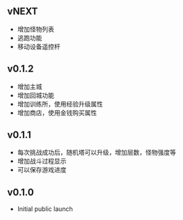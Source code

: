 ## vNEXT

* 增加怪物列表
* 逃跑功能
* 移动设备遥控杆

## v0.1.2

* 增加主城
* 增加回城功能
* 增加训练所，使用经验升级属性
* 增加商店，使用金钱购买属性

## v0.1.1

* 每次挑战成功后，随机塔可以升级，增加层数，怪物强度等
* 增加战斗过程显示
* 可以保存游戏进度

## v0.1.0

* Initial public launch